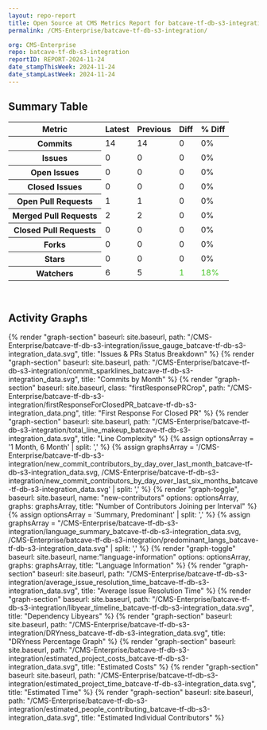 ```yaml
---
layout: repo-report
title: Open Source at CMS Metrics Report for batcave-tf-db-s3-integration | REPORT-2024-11-24
permalink: /CMS-Enterprise/batcave-tf-db-s3-integration/

org: CMS-Enterprise
repo: batcave-tf-db-s3-integration
reportID: REPORT-2024-11-24
date_stampThisWeek: 2024-11-24
date_stampLastWeek: 2024-11-24
---
```

<div class="summary-table">
  <table class="usa-table usa-table--borderless">
    <h2> Summary Table </h2>
    <thead>
      <tr>
        <th scope="col">Metric</th>
        <th scope="col">Latest</th>
        <th scope="col">Previous</th>
        <th scope="col">Diff</th>
        <th scope="col">% Diff</th>
      </tr>
    </thead>
    <tbody>
      <tr>
        <th scope="row">Commits</th>
        <td>14</td>
        <td>14</td>
        <td style="" >0</td>
        <td style="" >0%</td>
      </tr>
      <tr>
        <th scope="row">Issues</th>
        <td>0</td>
        <td>0</td>
        <td style="" >0</td>
        <td style="" >0%</td>
      </tr>
      <tr>
        <th scope="row">Open Issues</th>
        <td>0</td>
        <td>0</td>
        <td style="" >0</td>
        <td style="" >0%</td>
      </tr>
      <tr>
        <th scope="row">Closed Issues</th>
        <td>0</td>
        <td>0</td>
        <td style="" >0</td>
        <td style="" >0%</td>
      </tr>
      <tr>
        <th scope="row">Open Pull Requests</th>
        <td>1</td>
        <td>1</td>
        <td style="" >0</td>
        <td style="" >0%</td>
      </tr>
      <tr>
        <th scope="row">Merged Pull Requests</th>
        <td>2</td>
        <td>2</td>
        <td style="" >0</td>
        <td style="" >0%</td>
      </tr>
      <tr>
        <th scope="row">Closed Pull Requests</th>
        <td>0</td>
        <td>0</td>
        <td style="" >0</td>
        <td style="" >0%</td>
      </tr>
      <tr>
        <th scope="row">Forks</th>
        <td>0</td>
        <td>0</td>
        <td style="" >0</td>
        <td style="" >0%</td>
      </tr>
      <tr>
        <th scope="row">Stars</th>
        <td>0</td>
        <td>0</td>
        <td style="" >0</td>
        <td style="" >0%</td>
      </tr>
      <tr>
        <th scope="row">Watchers</th>
        <td>6</td>
        <td>5</td>
        <td style="color: #45c527" >1</td>
        <td style="color: #45c527" >18%</td>
      </tr>
    </tbody>
  </table>
</div>
<div class="graph-container">
  <br>
  <h2>Activity Graphs</h2>
  <div class="all-graphs">
    <!--- Issues/PRs Status Breakdown Graph -->
    {% render "graph-section"  baseurl: site.baseurl, path: "/CMS-Enterprise/batcave-tf-db-s3-integration/issue_gauge_batcave-tf-db-s3-integration_data.svg", title: "Issues & PRs Status Breakdown" %}
    <!--- Contributor Activity Line Graph -->
    {% render "graph-section" baseurl: site.baseurl, path: "/CMS-Enterprise/batcave-tf-db-s3-integration/commit_sparklines_batcave-tf-db-s3-integration_data.svg", title: "Commits by Month" %}
    <!--- First Response For Closed PR Scatterplot -->
    {% render "graph-section" baseurl: site.baseurl, class: "firstResponsePRCrop", path: "/CMS-Enterprise/batcave-tf-db-s3-integration/firstResponseForClosedPR_batcave-tf-db-s3-integration_data.png", title: "First Response For Closed PR" %}
    <!--- Line Complexity Graphs -->
    {% render "graph-section" baseurl: site.baseurl, path: "/CMS-Enterprise/batcave-tf-db-s3-integration/total_line_makeup_batcave-tf-db-s3-integration_data.svg", title: "Line Complexity" %}
    <!--- New Commit Contributors by Day over Last Month and Last 6 Months -->
      {% assign optionsArray = '1 Month, 6 Month' | split: ',' %}
      {% assign graphsArray = '/CMS-Enterprise/batcave-tf-db-s3-integration/new_commit_contributors_by_day_over_last_month_batcave-tf-db-s3-integration_data.svg, /CMS-Enterprise/batcave-tf-db-s3-integration/new_commit_contributors_by_day_over_last_six_months_batcave-tf-db-s3-integration_data.svg' | split: ',' %}
      {% render "graph-toggle", baseurl: site.baseurl, name: "new-contributors" options: optionsArray, graphs: graphsArray, title: "Number of Contributors Joining per Interval" %}
    <!-- Languages Graphs - Summary + Predominant -->
    {% assign optionsArray = 'Summary, Predominant' | split: ',' %}
    {% assign graphsArray = "/CMS-Enterprise/batcave-tf-db-s3-integration/language_summary_batcave-tf-db-s3-integration_data.svg, /CMS-Enterprise/batcave-tf-db-s3-integration/predominant_langs_batcave-tf-db-s3-integration_data.svg" | split: ',' %}
    {% render "graph-toggle" baseurl: site.baseurl, name:"language-information" options: optionsArray, graphs: graphsArray, title: "Language Information" %}
    <!-- Average Issue Resolution Time -->
    {% render "graph-section" baseurl: site.baseurl, path: "/CMS-Enterprise/batcave-tf-db-s3-integration/average_issue_resolution_time_batcave-tf-db-s3-integration_data.svg", title: "Average Issue Resolution Time" %}
    <!-- Libyear Timeline Graph -->
    {% render "graph-section" baseurl: site.baseurl, path: "/CMS-Enterprise/batcave-tf-db-s3-integration/libyear_timeline_batcave-tf-db-s3-integration_data.svg", title: "Dependency Libyears" %}
    <!-- DRYness Percentages Graph -->
    {% render "graph-section" baseurl: site.baseurl, path: "/CMS-Enterprise/batcave-tf-db-s3-integration/DRYness_batcave-tf-db-s3-integration_data.svg", title: "DRYness Percentage Graph" %}
    <!-- Cost Estimate Chart -->
    {% render "graph-section" baseurl: site.baseurl, path: "/CMS-Enterprise/batcave-tf-db-s3-integration/estimated_project_costs_batcave-tf-db-s3-integration_data.svg", title: "Estimated Costs" %}
     <!-- Time Estimate Chart -->
    {% render "graph-section" baseurl: site.baseurl, path: "/CMS-Enterprise/batcave-tf-db-s3-integration/estimated_project_time_batcave-tf-db-s3-integration_data.svg", title: "Estimated Time" %}
    <!-- Contributor Estimate Chart -->
    {% render "graph-section" baseurl: site.baseurl, path: "/CMS-Enterprise/batcave-tf-db-s3-integration/estimated_people_contributing_batcave-tf-db-s3-integration_data.svg", title: "Estimated Individual Contributors" %}
</div>